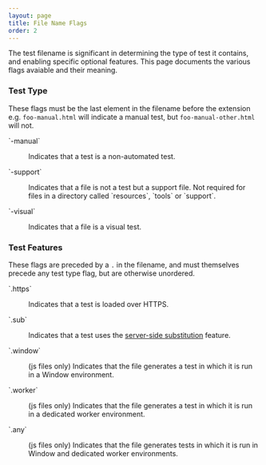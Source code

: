 ```yaml
---
layout: page
title: File Name Flags
order: 2
---
```


The test filename is significant in determining the type of test it
contains, and enabling specific optional features. This page documents
the various flags avaiable and their meaning.

### Test Type

These flags must be the last element in the filename before the
extension e.g. `foo-manual.html` will indicate a manual test, but
`foo-manual-other.html` will not.

<dl>
  <dt>`-manual`
  <dd><p>Indicates that a test is a non-automated test.
  <dt>`-support`
  <dd><p>Indicates that a file is not a test but a support file.
         Not required for files in a directory called `resources`,
         `tools` or `support`.
  <dt>`-visual`
  <dd><p>Indicates that a file is a visual test.
</dl>

### Test Features

These flags are preceded by a `.` in the filename, and must
themselves precede any test type flag, but are otherwise unordered.

<dl>
  <dt>`.https`
  <dd><p>Indicates that a test is loaded over HTTPS.
  <dt>`.sub`
  <dd><p>Indicates that a test uses the
         <a href="https://wptserve.readthedocs.io/en/latest/pipes.html#sub">
         server-side substitution</a> feature.
  <dt>`.window`
  <dd><p>(js files only) Indicates that the file generates a test in
  which it is run in a Window environment.
  <dt>`.worker`
  <dd><p>(js files only) Indicates that the file generates a test in
  which it is run in a dedicated worker environment.
  <dt>`.any`
  <dd><p>(js files only) Indicates that the file generates tests in
  which it is run in Window and dedicated worker environments.
</dl>
